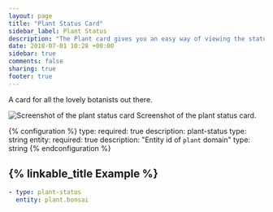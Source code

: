 ```yaml
---
layout: page
title: "Plant Status Card"
sidebar_label: Plant Status
description: "The Plant card gives you an easy way of viewing the status of your plants"
date: 2018-07-01 10:28 +00:00
sidebar: true
comments: false
sharing: true
footer: true
---
```


A card for all the lovely botanists out there.

<p class='img'>
<img src='/images/lovelace/lovelace_plant_card.png' alt='Screenshot of the plant status card'>
Screenshot of the plant status card.
</p>

{% configuration %}
type:
  required: true
  description: plant-status
  type: string
entity:
  required: true
  description: "Entity id of `plant` domain"
  type: string
{% endconfiguration %}

## {% linkable_title Example %}

```yaml
- type: plant-status
  entity: plant.bonsai
```
